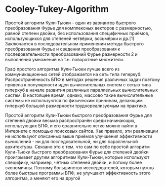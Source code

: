 # Cooley-Tukey-Algorithm
Простой алгоритм Кули-Тьюки - один из вариантов быстрого преобразования Фурье для комплексных векторов с размерностью, равной степени двойки, без использования специфичных приёмов, использующихся для степеней четвёрки, восьмёрки и др.[1] Заключается в последовательном применении метода быстрого преобразования Фурье и сведении преобразования к последовательности преобразований Фурье размерности 2 и выполнения умножений на т.н. поворотные множители.


Граф простого алгоритма Кули-Тьюки лучше всего из коммуникационных сетей отображается на сеть типа гиперкуб. Распространённость БПФ в методах решения различных задач поэтому привела к популярности идеи вычислительных систем с сетью типа гиперкуб в начале развития различных параллельных вычислительных систем. В настоящее время, однако, массово такие вычислительные системы не используются по физическим причинам, делающим гиперкуб большой размерности труднореализуемым на практике.


Простой алгоритм Кули-Тьюки быстрого преобразования Фурье для степеней двойки весьма распространён среди начинающих, использующих БПФ, и его сравнительно легко можно найти в Интернете с помощью поисковых сайтов. Как правило, эти реализации не используют описанных выше приёмов улучшения эффективности вычислений - ни для последовательной, ни для параллельной архитектуры. Связано это с тем, что сам по себе простой алгоритм Кули-Тьюки быстрого преобразования Фурье для степеней двойки проигрывает другим алгоритмам Кули-Тьюки, которые используют специфику, например, чётных степеней двойки, и потому более экономичны. Поэтому большинство исследователей, которым нужны более быстрые программы БПФ, не улучшают эффективность этого алгоритма, а меняют его на другой


